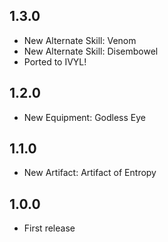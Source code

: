 ## 1.3.0
* New Alternate Skill: Venom
* New Alternate Skill: Disembowel
* Ported to IVYL!

## 1.2.0
* New Equipment: Godless Eye

## 1.1.0
* New Artifact: Artifact of Entropy

## 1.0.0
* First release

